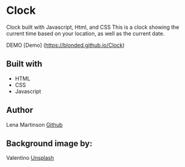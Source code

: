 # Clock
Clock built with Javascript, Html, and CSS
This is a clock showing the current time based on your location, as well as the current date. 

DEMO [Demo] (https://blonded.github.io/Clock)

## Built with
- HTML
- CSS
- Javascript

## Author
Lena Martinson [Github](http://www.github.com/Blonded)

## Background image by:
Valentino [Unsplash](https://unsplash.com/@iampatrickpilz)